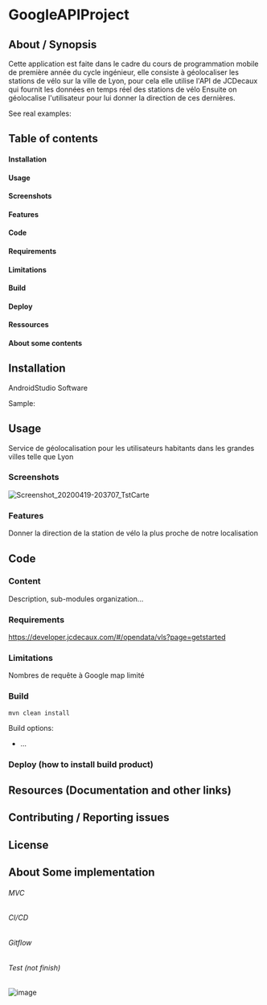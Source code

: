 # GoogleAPIProject

## About / Synopsis

Cette application est faite dans le cadre du cours de programmation mobile de première année du cycle ingénieur, elle 
consiste à géolocaliser les stations de vélo sur la ville de Lyon, pour cela 
elle utilise l'API de JCDecaux qui fournit les données en temps réel des stations de vélo
Ensuite on géolocalise l'utilisateur pour lui donner la direction de ces dernières.

See real examples:


## Table of contents

#### Installation
#### Usage
#### Screenshots
#### Features
#### Code
#### Requirements
#### Limitations
#### Build
#### Deploy
#### Ressources
#### About some contents

## Installation

AndroidStudio Software

Sample:


## Usage
Service de géolocalisation pour les utilisateurs habitants dans les grandes villes telle que Lyon

### Screenshots
![Screenshot_20200419-203707_TstCarte](https://user-images.githubusercontent.com/46441265/82588042-7b0deb00-9b9a-11ea-80cf-9c0a190bd90d.jpg)


### Features

Donner la direction de la station de vélo la plus proche de notre localisation

## Code


### Content

Description, sub-modules organization...

### Requirements

https://developer.jcdecaux.com/#/opendata/vls?page=getstarted


### Limitations

Nombres de requête à Google map limité

### Build

    mvn clean install

Build options:

* ...

### Deploy (how to install build product)


## Resources (Documentation and other links)

## Contributing / Reporting issues


## License



## About Some implementation

###### MVC
###### CI/CD
###### Gitflow
###### Test (not finish)

![image](https://user-images.githubusercontent.com/46441265/82591454-aba45380-9b9f-11ea-81aa-7cea25283369.png)


